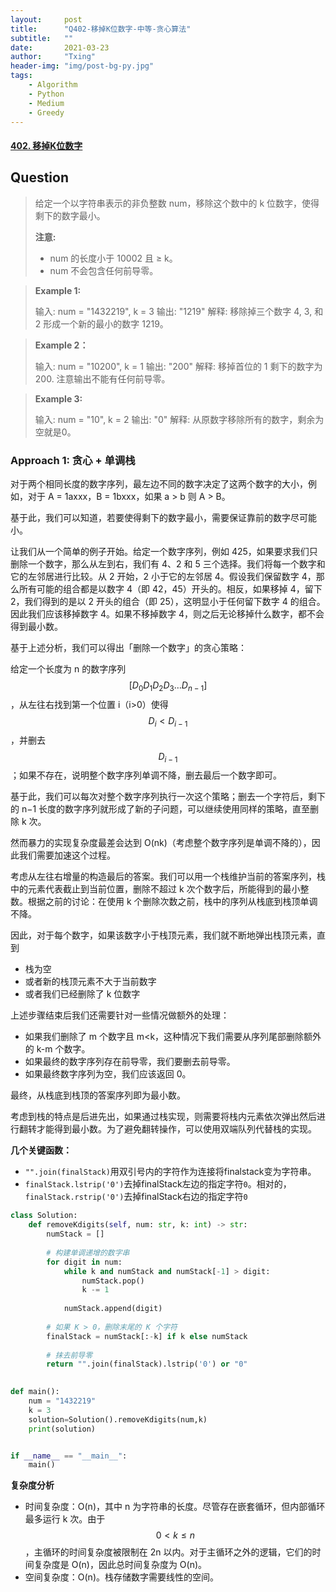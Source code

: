 ```yaml
---
layout:     post
title:      "Q402-移掉K位数字-中等-贪心算法"
subtitle:   ""
date:       2021-03-23
author:     "Txing"
header-img: "img/post-bg-py.jpg"
tags:
    - Algorithm
    - Python
    - Medium
    - Greedy
---
```


#### [402. 移掉K位数字](https://leetcode-cn.com/problems/remove-k-digits/)

## Question

> 给定一个以字符串表示的非负整数 num，移除这个数中的 k 位数字，使得剩下的数字最小。
>
> **注意:**
>
> - num 的长度小于 10002 且 ≥ k。
> - num 不会包含任何前导零。

> **Example 1:**
>
> 输入: num = "1432219", k = 3
> 输出: "1219"
> 解释: 移除掉三个数字 4, 3, 和 2 形成一个新的最小的数字 1219。

> **Example 2：**
>
> 输入: num = "10200", k = 1
> 输出: "200"
> 解释: 移掉首位的 1 剩下的数字为 200. 注意输出不能有任何前导零。

> **Example 3:** 
>
> 输入: num = "10", k = 2
> 输出: "0"
> 解释: 从原数字移除所有的数字，剩余为空就是0。

### Approach 1:  贪心 + 单调栈

对于两个相同长度的数字序列，最左边不同的数字决定了这两个数字的大小，例如，对于 A = 1axxx，B = 1bxxx，如果 a > b 则 A > B。

基于此，我们可以知道，若要使得剩下的数字最小，需要保证靠前的数字尽可能小。

让我们从一个简单的例子开始。给定一个数字序列，例如 425，如果要求我们只删除一个数字，那么从左到右，我们有 4、2 和 5 三个选择。我们将每一个数字和它的左邻居进行比较。从 2 开始，2 小于它的左邻居 4。假设我们保留数字 4，那么所有可能的组合都是以数字 4（即 42，45）开头的。相反，如果移掉 4，留下 2，我们得到的是以 2 开头的组合（即 25），这明显小于任何留下数字 4 的组合。因此我们应该移掉数字 4。如果不移掉数字 4，则之后无论移掉什么数字，都不会得到最小数。

基于上述分析，我们可以得出「删除一个数字」的贪心策略：

给定一个长度为 n 的数字序列 $$[D_0D_1D_2D_3\ldots D_{n-1}]$$，从左往右找到第一个位置 i（i>0）使得 $$D_i<D_{i-1}$$，并删去 $$D_{i-1}$$；如果不存在，说明整个数字序列单调不降，删去最后一个数字即可。

基于此，我们可以每次对整个数字序列执行一次这个策略；删去一个字符后，剩下的 n−1 长度的数字序列就形成了新的子问题，可以继续使用同样的策略，直至删除 k 次。

然而暴力的实现复杂度最差会达到 O(nk)（考虑整个数字序列是单调不降的），因此我们需要加速这个过程。

考虑从左往右增量的构造最后的答案。我们可以用一个栈维护当前的答案序列，栈中的元素代表截止到当前位置，删除不超过 k 次个数字后，所能得到的最小整数。根据之前的讨论：在使用 k 个删除次数之前，栈中的序列从栈底到栈顶单调不降。

因此，对于每个数字，如果该数字小于栈顶元素，我们就不断地弹出栈顶元素，直到

- 栈为空
- 或者新的栈顶元素不大于当前数字
- 或者我们已经删除了 k 位数字

上述步骤结束后我们还需要针对一些情况做额外的处理：

- 如果我们删除了 m 个数字且 m<k，这种情况下我们需要从序列尾部删除额外的 k-m 个数字。
- 如果最终的数字序列存在前导零，我们要删去前导零。
- 如果最终数字序列为空，我们应该返回 0。

最终，从栈底到栈顶的答案序列即为最小数。

考虑到栈的特点是后进先出，如果通过栈实现，则需要将栈内元素依次弹出然后进行翻转才能得到最小数。为了避免翻转操作，可以使用双端队列代替栈的实现。

**几个关键函数：**

- `"".join(finalStack)`用双引号内的字符作为连接将finalstack变为字符串。
- `finalStack.lstrip('0')`去掉finalStack左边的指定字符`0`。相对的，`finalStack.rstrip('0')`去掉finalStack右边的指定字符`0`


```python
class Solution:
    def removeKdigits(self, num: str, k: int) -> str:
        numStack = []
        
        # 构建单调递增的数字串
        for digit in num:
            while k and numStack and numStack[-1] > digit:
                numStack.pop()
                k -= 1
        
            numStack.append(digit)
        
        # 如果 K > 0，删除末尾的 K 个字符
        finalStack = numStack[:-k] if k else numStack
        
        # 抹去前导零
        return "".join(finalStack).lstrip('0') or "0"

    
def main():
    num = "1432219"
    k = 3
    solution=Solution().removeKdigits(num,k)
    print(solution)


if __name__ == "__main__":
    main()
```

**复杂度分析**

- 时间复杂度：O(n)，其中 n 为字符串的长度。尽管存在嵌套循环，但内部循环最多运行 k 次。由于 $$0 < k \le n$$，主循环的时间复杂度被限制在 2n 以内。对于主循环之外的逻辑，它们的时间复杂度是 O(n)，因此总时间复杂度为 O(n)。
- 空间复杂度：O(n)。栈存储数字需要线性的空间。

